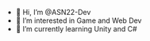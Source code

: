 - 👋 Hi, I’m @ASN22-Dev
- 👀 I’m interested in Game and Web Dev
- 🌱 I’m currently learning Unity and C#

<!---
ASN22-Dev/ASN22-Dev is a ✨ special ✨ repository because its `README.md` (this file) appears on your GitHub profile.
You can click the Preview link to take a look at your changes.
--->
